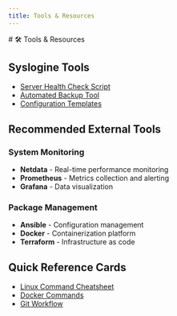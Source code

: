 ```yaml
---
title: Tools & Resources
---
```


<div class="about-page">
# 🛠️ Tools & Resources

## Syslogine Tools
- [Server Health Check Script](https://github.com/Syslogine/health-check)
- [Automated Backup Tool](https://github.com/Syslogine/backup-manager)
- [Configuration Templates](https://github.com/Syslogine/templates)

## Recommended External Tools
### System Monitoring
- **Netdata** - Real-time performance monitoring
- **Prometheus** - Metrics collection and alerting
- **Grafana** - Data visualization

### Package Management
- **Ansible** - Configuration management
- **Docker** - Containerization platform
- **Terraform** - Infrastructure as code

## Quick Reference Cards
- [Linux Command Cheatsheet](/docs/linux/cheatsheet)
- [Docker Commands](/docs/virtualization/docker-commands)
- [Git Workflow](/docs/development/git-workflow)
</div>